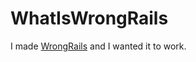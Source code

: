 # WhatIsWrongRails

I made [WrongRails](https://github.com/jaw6/wrong_rails) and I wanted it to work.
